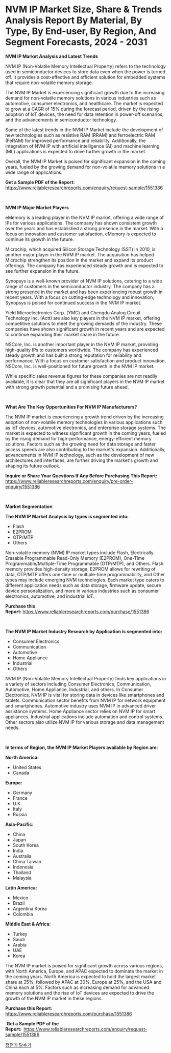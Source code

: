 <p><h1>NVM IP Market Size, Share & Trends Analysis Report By Material, By Type, By End-user, By Region, And Segment Forecasts, 2024 - 2031</h1></p><p><strong>NVM IP Market Analysis and Latest Trends</strong></p>
<p><p>NVM IP (Non-Volatile Memory Intellectual Property) refers to the technology used in semiconductor devices to store data even when the power is turned off. It provides a cost-effective and efficient solution for embedded systems that require non-volatile memory storage.</p><p>The NVM IP Market is experiencing significant growth due to the increasing demand for non-volatile memory solutions in various industries such as automotive, consumer electronics, and healthcare. The market is expected to grow at a CAGR of 15% during the forecast period, driven by the rising adoption of IoT devices, the need for data retention in power-off scenarios, and the advancements in semiconductor technology.</p><p>Some of the latest trends in the NVM IP Market include the development of new technologies such as resistive RAM (RRAM) and ferroelectric RAM (FeRAM) for improved performance and reliability. Additionally, the integration of NVM IP with artificial intelligence (AI) and machine learning (ML) applications is expected to drive further growth in the market.</p><p>Overall, the NVM IP Market is poised for significant expansion in the coming years, fueled by the growing demand for non-volatile memory solutions in a wide range of applications.</p></p>
<p><strong>Get a Sample PDF of the Report:&nbsp;</strong> <a href="https://www.reliableresearchreports.com/enquiry/request-sample/1551386">https://www.reliableresearchreports.com/enquiry/request-sample/1551386</a></p>
<p>&nbsp;</p>
<p><strong>NVM IP Major Market Players</strong></p>
<p><p>eMemory is a leading player in the NVM IP market, offering a wide range of IPs for various applications. The company has shown consistent growth over the years and has established a strong presence in the market. With a focus on innovation and customer satisfaction, eMemory is expected to continue its growth in the future.</p><p>Microchip, which acquired Silicon Storage Technology (SST) in 2010, is another major player in the NVM IP market. The acquisition has helped Microchip strengthen its position in the market and expand its product offerings. The company has experienced steady growth and is expected to see further expansion in the future.</p><p>Synopsys is a well-known provider of NVM IP solutions, catering to a wide range of customers in the semiconductor industry. The company has a strong presence in the market and has been experiencing robust growth in recent years. With a focus on cutting-edge technology and innovation, Synopsys is poised for continued success in the NVM IP market.</p><p>Yield Microelectronics Corp. (YMC) and Chengdu Analog Circuit Technology Inc. (Actt) are also key players in the NVM IP market, offering competitive solutions to meet the growing demands of the industry. These companies have shown significant growth in recent years and are expected to continue expanding their market share in the future.</p><p>NSCore, Inc. is another important player in the NVM IP market, providing high-quality IPs to customers worldwide. The company has experienced steady growth and has built a strong reputation for reliability and performance. With a focus on customer satisfaction and product innovation, NSCore, Inc. is well-positioned for future growth in the NVM IP market.</p><p>While specific sales revenue figures for these companies are not readily available, it is clear that they are all significant players in the NVM IP market with strong growth potential and a promising future ahead.</p></p>
<p>&nbsp;</p>
<p><strong>What Are The Key Opportunities For NVM IP Manufacturers?</strong></p>
<p><p>The NVM IP market is experiencing a growth trend driven by the increasing adoption of non-volatile memory technologies in various applications such as IoT devices, automotive electronics, and enterprise storage systems. The market is expected to witness significant growth in the coming years, fueled by the rising demand for high-performance, energy-efficient memory solutions. Factors such as the growing need for data storage and faster access speeds are also contributing to the market's expansion. Additionally, advancements in NVM IP technology, such as the development of new architectures and interfaces, are further driving the market's growth and shaping its future outlook.</p></p>
<p><strong>Inquire or Share Your Questions If Any Before Purchasing This Report:</strong> <a href="https://www.reliableresearchreports.com/enquiry/pre-order-enquiry/1551386">https://www.reliableresearchreports.com/enquiry/pre-order-enquiry/1551386</a></p>
<p>&nbsp;</p>
<p><strong>Market Segmentation</strong></p>
<p><strong>The NVM IP Market Analysis by types is segmented into:</strong></p>
<p><ul><li>Flash</li><li>E2PROM</li><li>OTP/MTP</li><li>Others</li></ul></p>
<p><p>Non-volatile memory (NVM) IP market types include Flash, Electrically Erasable Programmable Read-Only Memory (E2PROM), One-Time Programmable/Multiple-Time Programmable (OTP/MTP), and Others. Flash memory provides high-density storage, E2PROM allows for rewriting of data, OTP/MTP offers one-time or multiple-time programmability, and Other types may include emerging NVM technologies. Each market type caters to different application needs such as data storage, firmware update, secure device personalization, and more in various industries such as consumer electronics, automotive, and industrial IoT.</p></p>
<p><strong>Purchase this Report:&nbsp;</strong><a href="https://www.reliableresearchreports.com/purchase/1551386">https://www.reliableresearchreports.com/purchase/1551386</a></p>
<p>&nbsp;</p>
<p><strong>The NVM IP Market Industry Research by Application is segmented into:</strong></p>
<p><ul><li>Consumer Electronics</li><li>Communication</li><li>Automotive</li><li>Home Appliance</li><li>Industrial</li><li>Others</li></ul></p>
<p><p>NVM IP (Non-Volatile Memory Intellectual Property) finds key applications in a variety of sectors including Consumer Electronics, Communication, Automotive, Home Appliance, Industrial, and others. In Consumer Electronics, NVM IP is vital for storing data in devices like smartphones and tablets. Communication sector benefits from NVM IP for network equipment and smartphones. Automotive industry uses NVM IP in advanced driver assistance systems. Home Appliance sector relies on NVM IP for smart appliances. Industrial applications include automation and control systems. Other sectors also utilize NVM IP for various storage and data management needs.</p></p>
<p>&nbsp;</p>
<p><strong>In terms of Region, the NVM IP Market Players available by Region are:</strong></p>
<p>
    <p> <strong> North America: </strong>
        <ul>
            <li>United States</li>
            <li>Canada</li>
        </ul>
        </p> 
    <p> <strong> Europe: </strong>
        <ul>
            <li>Germany</li>
            <li>France</li>
            <li>U.K.</li>
            <li>Italy</li>
            <li>Russia</li>
        </ul>
        </p> 
    <p> <strong> Asia-Pacific: </strong>
        <ul>
            <li>China</li>
            <li>Japan</li>
            <li>South Korea</li>
            <li>India</li>
            <li>Australia</li>
            <li>China Taiwan</li>
            <li>Indonesia</li>
            <li>Thailand</li>
            <li>Malaysia</li>
        </ul>
        </p> 
    <p> <strong> Latin America: </strong>
        <ul>
            <li>Mexico</li>
            <li>Brazil</li>
            <li>Argentina Korea</li>
            <li>Colombia</li>
        </ul>
        </p> 
    <p> <strong> Middle East & Africa: </strong>
        <ul>
            <li>Turkey</li>
            <li>Saudi</li>
            <li>Arabia</li>
            <li>UAE</li>
            <li>Korea</li>
        </ul>
    </p>
    </p>
<p><p>The NVM IP market is poised for significant growth across various regions, with North America, Europe, and APAC expected to dominate the market in the coming years. North America is expected to hold the largest market share at 35%, followed by APAC at 30%, Europe at 25%, and the USA and China each at 5%. Factors such as increasing demand for advanced memory solutions and the rise of IoT devices are expected to drive the growth of the NVM IP market in these regions.</p></p>
<p><strong>Purchase this Report: </strong><a href="https://www.reliableresearchreports.com/purchase/1551386">https://www.reliableresearchreports.com/purchase/1551386</a></p>
<p>&nbsp;<strong>Get a Sample PDF of the Report:&nbsp;&nbsp;</strong><a href="https://www.reliableresearchreports.com/enquiry/request-sample/1551386">https://www.reliableresearchreports.com/enquiry/request-sample/1551386</a></p>
<p><strong></strong></p>
<p><p><a href="https://github.com/LanceOlsotn8978/Market-Research-Report-List-1/blob/main/96251288330.md">정전기 탈수기</a></p></p>